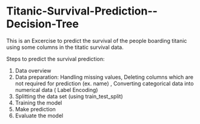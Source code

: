 # Titanic-Survival-Prediction--Decision-Tree

This is an Excercise to predict the survival of the people boarding titanic using some columns in the titatic survival data.

Steps to predict the survival prediction:

1. Data overview
2. Data preparation: Handling missing values, Deleting columns which are not required for prediction (ex. name) , Converting categorical data into numerical data ( Label Encoding)
3. Splitting the data set (using train_test_split)
4. Training the model
5. Make prediction
6. Evaluate the model 

